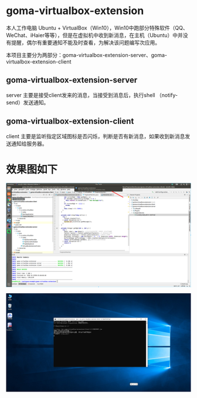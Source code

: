 # goma-virtualbox-extension
本人工作电脑 Ubuntu + VirtualBox（Win10），Win10中跑部分特殊软件（QQ、WeChat、iHaier等等），但是在虚拟机中收到新消息，在主机（Ubuntu）中并没有提醒，偶尔有重要通知不能及时查看，为解决该问题编写次应用。

本项目主要分为两部分：goma-virtualbox-extension-server、goma-virtualbox-extension-client

## goma-virtualbox-extension-server
server 主要是接受client发来的消息，当接受到消息后，执行shell （notify-send）发送通知。

## goma-virtualbox-extension-client
client 主要是监听指定区域图标是否闪烁，判断是否有新消息，如果收到新消息发送通知给服务器。



# 效果图如下
![服务端](./server.png)

![客户端](./client.png)